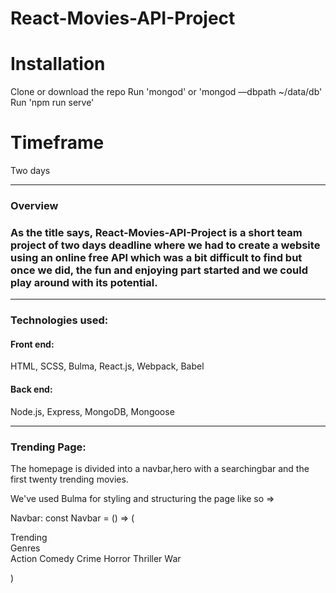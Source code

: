 # React-Movies-API-Project
# Installation
   Clone or download the repo
   Run 'mongod' or 'mongod —dbpath ~/data/db' 
   Run 'npm run serve'

# Timeframe
  Two days

   ---

  ### Overview 
  ### As the title says, React-Movies-API-Project is a short team project of two days deadline where we had to create a website using an online free API which was a bit difficult to find but once we did, the fun and enjoying part started and we could play around with its potential. 
   
   ---
### Technologies used:
#### Front end:
 HTML, SCSS, Bulma, React.js, Webpack, Babel 
#### Back end: 
Node.js, Express, MongoDB, Mongoose

---
### Trending Page:

   The homepage is divided into a navbar,hero with a searchingbar and the first twenty trending movies. 

   We've used Bulma for styling and structuring the page like so =>
    
  Navbar: 
    const Navbar = () => (
    <div className="navbar is-black is-bold">
    <div className="container">
      <div className="navbar-start">
        <Link className="navbar-item" to="/">Trending</Link>
      </div>
      <div className="navbar-item has-dropdown is-hoverable">
        <a className="navbar-link">
          Genres
        </a>
        <div className="navbar-dropdown">
          <a className="navbar-item">
            Action
          </a>
          <a className="navbar-item">
            Comedy
          </a>
          <a className="navbar-item">
            Crime
          </a>
          <a className="navbar-item">
            Horror
          </a>
          <a className="navbar-item">
            Thriller
          </a>
          <a className="navbar-item">
            War
          </a>
        </div>
      </div>
    </div>
  </div>
)
